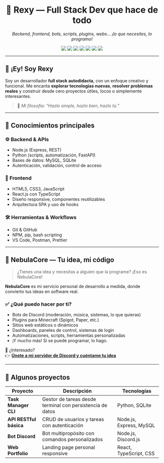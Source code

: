 <h1 align="center">👾 Rexy — Full Stack Dev que hace de todo</h1>

<p align="center">
  <em>Backend, frontend, bots, scripts, plugins, webs... ¡lo que necesites, lo programo!</em>
</p>

<p align="center">
  <img src="https://img.shields.io/badge/Code-Node.js-informational?style=flat&logo=node.js&logoColor=white&color=68A063"/>
  <img src="https://img.shields.io/badge/Code-Python-informational?style=flat&logo=python&logoColor=white&color=3776AB"/>
  <img src="https://img.shields.io/badge/Code-JavaScript-informational?style=flat&logo=javascript&logoColor=white&color=F7DF1E"/>
  <img src="https://img.shields.io/badge/Database-MySQL-informational?style=flat&logo=mysql&logoColor=white&color=4479A1"/>
  <img src="https://img.shields.io/badge/Web-HTML5%20%26%20CSS3-informational?style=flat&logo=html5&logoColor=white&color=E34F26"/>
  <img src="https://img.shields.io/badge/Framework-React.js-informational?style=flat&logo=react&logoColor=white&color=61DAFB"/>
  <img src="https://img.shields.io/badge/Language-TypeScript-informational?style=flat&logo=typescript&logoColor=white&color=3178C6"/>
</p>

---

## 👋 ¡Ey! Soy Rexy

Soy un desarrollador **full stack autodidacta**, con un enfoque creativo y funcional. Me encanta **explorar tecnologías nuevas**, **resolver problemas reales** y construir desde cero proyectos útiles, locos o simplemente interesantes.

> 🎯 *Mi filosofía: “Hazlo simple, hazlo bien, hazlo tú.”*

---

## 🧠 Conocimientos principales

### ⚙️ Backend & APIs
- Node.js (Express, REST)
- Python (scripts, automatización, FastAPI)
- Bases de datos: MySQL, SQLite
- Autenticación, validación, control de acceso

### 🎨 Frontend
- HTML5, CSS3, JavaScript
- React.js con TypeScript
- Diseño responsive, componentes reutilizables
- Arquitectura SPA y uso de hooks

### 🛠️ Herramientas & Workflows
- Git & GitHub
- NPM, pip, bash scripting
- VS Code, Postman, Prettier

---

## 🚀 NebulaCore — Tu idea, mi código

> ¿Tienes una idea y necesitas a alguien que la programe? ¡Eso es NebulaCore!

**NebulaCore** es mi servicio personal de desarrollo a medida, donde convierto tus ideas en software real.

### ✅ ¿Qué puedo hacer por ti?
- Bots de Discord (moderación, música, sistemas, lo que quieras)
- Plugins para Minecraft (Spigot, Paper, etc.)
- Sitios web estáticos o dinámicos
- Dashboards, paneles de control, sistemas de login
- Automatizaciones, scripts, herramientas personalizadas
- ¡Y mucho más! Si se puede programar, lo hago.

💬 ¿Interesado?  
👉 **[Únete a mi servidor de Discord y cuéntame tu idea](https://discord.gg/rpUX4Cq8Ht)**

---

## 💼 Algunos proyectos

| Proyecto | Descripción | Tecnologías |
|---------|-------------|-------------|
| **Task Manager CLI** | Gestor de tareas desde terminal con persistencia de datos | Python, SQLite |
| **API RESTful básica** | CRUD de usuarios y tareas con autenticación | Node.js, Express, MySQL |
| **Bot Discord** | Bot multipropósito con comandos personalizados | Node.js, Discord.js |
| **Web Portfolio** | Landing page personal responsive | React, TypeScript, CSS |
